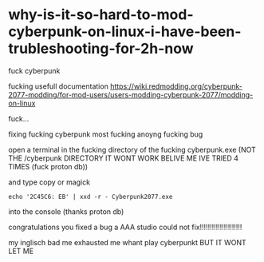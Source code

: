 # why-is-it-so-hard-to-mod-cyberpunk-on-linux-i-have-been-trubleshooting-for-2h-now

fuck cyberpunk

fucking usefull documentation 
https://wiki.redmodding.org/cyberpunk-2077-modding/for-mod-users/users-modding-cyberpunk-2077/modding-on-linux

fuck...

fixing fucking cyberpunk most fucking anoyng fucking bug

open a terminal in the fucking directory of the fucking cyberpunk.exe  (NOT THE /cyberpunk DIRECTORY IT WONT WORK BELIVE ME IVE TRIED 4 TIMES (fuck proton db))

and type copy or magick 
```
echo '2C45C6: EB' | xxd -r - Cyberpunk2077.exe
``` 
into the console (thanks proton db)

congratulations you fixed a bug a AAA studio could not fix!!!!!!!!!!!!!!!!!!!!!




my inglisch bad me exhausted me whant play cyberpunkt BUT IT WONT LET ME
